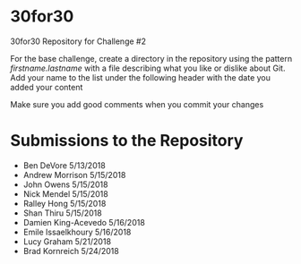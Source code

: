 # 30for30
30for30 Repository for Challenge #2

For the base challenge, create a directory in the repository using the pattern
_firstname.lastname_ with a file describing what you like or dislike about Git.
Add your name to the list under the following header with the date you added
your content

Make sure you add good comments when you commit your changes

# Submissions to the Repository
  - Ben DeVore 5/13/2018
  - Andrew Morrison 5/15/2018
  - John Owens 5/15/2018
  - Nick Mendel 5/15/2018
  - Ralley Hong 5/15/2018
  - Shan Thiru 5/15/2018 
  - Damien King-Acevedo 5/16/2018
  - Emile Issaelkhoury 5/16/2018
  - Lucy Graham 5/21/2018
  - Brad Kornreich 5/24/2018